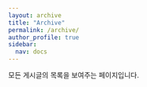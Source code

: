 ```yaml
---
layout: archive
title: "Archive"
permalink: /archive/
author_profile: true
sidebar:
  nav: docs
---
```


모든 게시글의 목록을 보여주는 페이지입니다.
